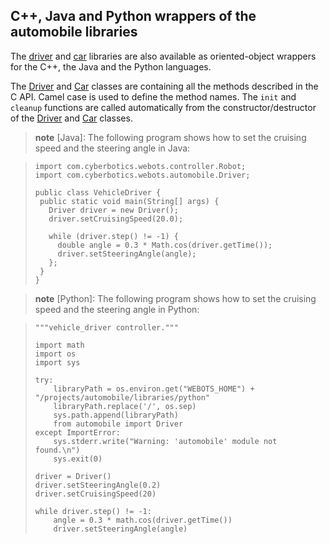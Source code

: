 ## C++, Java and Python wrappers of the automobile libraries

The [driver](driver-library.md) and [car](car-library.md) libraries are also
available as oriented-object wrappers for the C++, the Java and the Python languages.

The [Driver](cpp-libraries.md#cppdriver) and [Car](cpp-libraries.md#cppcar)
classes are containing all the methods described in the C API. Camel case is
used to define the method names. The `init` and `cleanup` functions are called
automatically from the constructor/destructor of the
[Driver](cpp-libraries.md#cppdriver) and [Car](cpp-libraries.md#cppcar) classes.

> **note** [Java]:
The following program shows how to set the cruising speed and the steering angle
in Java:

>     import com.cyberbotics.webots.controller.Robot;
>     import com.cyberbotics.webots.automobile.Driver;
>
>     public class VehicleDriver {
>      public static void main(String[] args) {
>        Driver driver = new Driver();
>        driver.setCruisingSpeed(20.0);
>
>        while (driver.step() != -1) {
>          double angle = 0.3 * Math.cos(driver.getTime());
>          driver.setSteeringAngle(angle);
>        };
>      }
>     }



> **note** [Python]:
The following program shows how to set the cruising speed and the steering angle
in Python:

>     """vehicle_driver controller."""
>     
>     import math
>     import os
>     import sys
>     
>     try:
>         libraryPath = os.environ.get("WEBOTS_HOME") + "/projects/automobile/libraries/python"
>         libraryPath.replace('/', os.sep)
>         sys.path.append(libraryPath)
>         from automobile import Driver
>     except ImportError:
>         sys.stderr.write("Warning: 'automobile' module not found.\n")
>         sys.exit(0)
>     
>     driver = Driver()
>     driver.setSteeringAngle(0.2)
>     driver.setCruisingSpeed(20)
>     
>     while driver.step() != -1:
>         angle = 0.3 * math.cos(driver.getTime())
>         driver.setSteeringAngle(angle)
